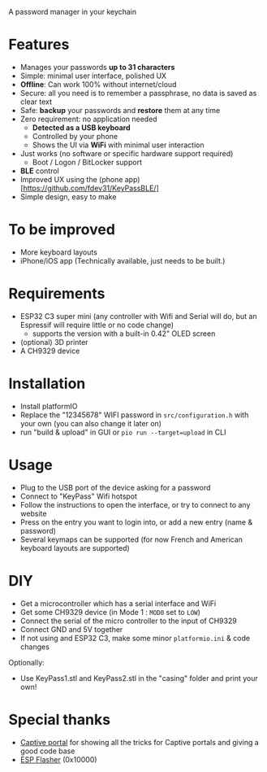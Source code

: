 A password manager in your keychain

# Features

- Manages your passwords **up to 31 characters**
- Simple: minimal user interface, polished UX
- **Offline**: Can work 100% without internet/cloud
- Secure: all you need is to remember a passphrase, no data is saved as clear text
- Safe: **backup** your passwords and **restore** them at any time
- Zero requirement: no application needed
    - **Detected as a USB keyboard**
    - Controlled by your phone
    - Shows the UI via **WiFi** with minimal user interaction
- Just works (no software or specific hardware support required)
    - Boot / Logon / BitLocker support
- **BLE** control
- Improved UX using the (phone app)[https://github.com/fdev31/KeyPassBLE/]
- Simple design, easy to make

# To be improved

- More keyboard layouts
- iPhone/iOS app (Technically available, just needs to be built.)

# Requirements

- ESP32 C3 super mini (any controller with Wifi and Serial will do, but an Espressif will require little or no code change)
    - supports the version with a built-in 0.42" OLED screen
- (optional) 3D printer
- A CH9329 device

# Installation

- Install platformIO
- Replace the "12345678" WIFI password in `src/configuration.h` with your own (you can also change it later on)
- run "build & upload" in GUI or `pio run --target=upload` in CLI

# Usage

- Plug to the USB port of the device asking for a password
- Connect to "KeyPass" Wifi hotspot
- Follow the instructions to open the interface, or try to connect to any website
- Press on the entry you want to login into, or add a new entry (name & password)
- Several keymaps can be supported (for now French and American keyboard layouts are supported)

# DIY

- Get a microcontroller which has a serial interface and WiFi
- Get some CH9329 device (in Mode 1 : `MOD0` set to `LOW`)
- Connect the serial of the micro controller to the input of CH9329
- Connect GND and 5V together
- If not using and ESP32 C3, make some minor `platformio.ini` & code changes

Optionally:
- Use KeyPass1.stl and KeyPass2.stl in the "casing" folder and print your own!

# Special thanks

- [Captive portal](https://github.com/CDFER/Captive-Portal-ESP32/) for showing all the tricks for Captive portals and giving a good code base
- [ESP Flasher](https://espressif.github.io/esptool-js/) (0x10000)
